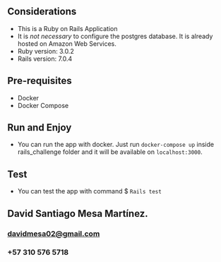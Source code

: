 ## Considerations ##
* This is a Ruby on Rails Application
* It is *not necessary* to configure the postgres database. It is already hosted on Amazon Web Services.
* Ruby version: 3.0.2
* Rails version: 7.0.4

## Pre-requisites ##
* Docker
* Docker Compose

## Run and Enjoy ##
* You can run the app with docker. Just run `docker-compose up` inside rails_challenge folder and it will be available on `localhost:3000`.

  
## Test ##
* You can test the app with command $ `Rails test`


## David Santiago Mesa Martínez. ##
### davidmesa02@gmail.com ###
### +57 310 576 5718 ####